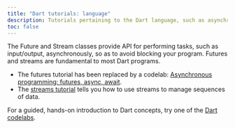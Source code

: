 ```yaml
---
title: "Dart tutorials: language"
description: Tutorials pertaining to the Dart language, such as asynchronous programming.
toc: false
---
```


The Future and Stream classes provide API for performing tasks,
such as input/output, asynchronously, so as to avoid blocking your
program. Futures and streams are fundamental to most Dart programs.

- The futures tutorial has been replaced by a codelab:
  [Asynchronous programming: futures, async, await](/codelabs/async-await).
- The [streams tutorial](/tutorials/language/streams)
  tells you how to use streams to manage sequences of data.

For a guided, hands-on introduction to Dart concepts,
try one of the [Dart codelabs](/codelabs).

